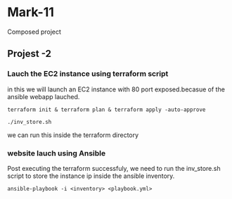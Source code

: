 # Mark-11
Composed project
## Projest -2
### Lauch the EC2 instance using terraform script
in this we will launch an EC2 instance with 80 port exposed.becasue of the ansible webapp lauched.
~~~
terraform init & terraform plan & terraform apply -auto-approve
~~~

~~~
./inv_store.sh
~~~

we can run this inside the terraform directory

### website lauch using Ansible 
Post executing the terraform successfuly, we need to run the inv_store.sh script to store the instance ip inside the ansible inventory.

~~~
ansible-playbook -i <inventory> <playbook.yml>
~~~
